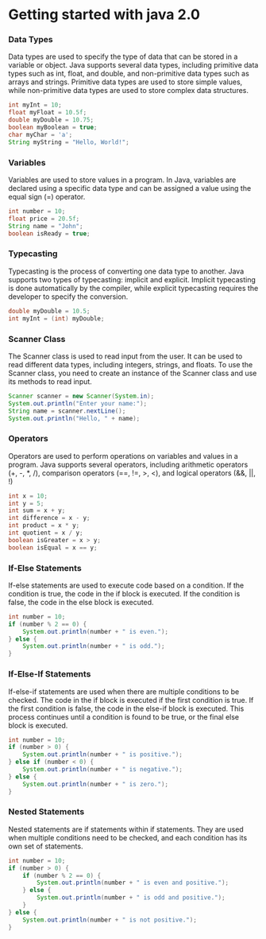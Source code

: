 # Getting started with java 2.0

### Data Types

Data types are used to specify the type of data that can be stored in a variable or object. Java supports several data types, including primitive data types such as int, float, and double, and non-primitive data types such as arrays and strings. Primitive data types are used to store simple values, while non-primitive data types are used to store complex data structures.

```java
int myInt = 10;
float myFloat = 10.5f;
double myDouble = 10.75;
boolean myBoolean = true;
char myChar = 'a';
String myString = "Hello, World!";
```

### Variables

Variables are used to store values in a program. In Java, variables are declared using a specific data type and can be assigned a value using the equal sign (=) operator.

```java
int number = 10;
float price = 20.5f;
String name = "John";
boolean isReady = true;
```

### Typecasting

Typecasting is the process of converting one data type to another. Java supports two types of typecasting: implicit and explicit. Implicit typecasting is done automatically by the compiler, while explicit typecasting requires the developer to specify the conversion.

```java
double myDouble = 10.5;
int myInt = (int) myDouble;
```

### Scanner Class

The Scanner class is used to read input from the user. It can be used to read different data types, including integers, strings, and floats. To use the Scanner class, you need to create an instance of the Scanner class and use its methods to read input.

```java
Scanner scanner = new Scanner(System.in);
System.out.println("Enter your name:");
String name = scanner.nextLine();
System.out.println("Hello, " + name);
```

### Operators

Operators are used to perform operations on variables and values in a program. Java supports several operators, including arithmetic operators (+, -, \*, /), comparison operators (==, !=, &gt;, &lt;), and logical operators (&&, ||, !)

```java
int x = 10;
int y = 5;
int sum = x + y;
int difference = x - y;
int product = x * y;
int quotient = x / y;
boolean isGreater = x > y;
boolean isEqual = x == y;
```

### If-Else Statements

If-else statements are used to execute code based on a condition. If the condition is true, the code in the if block is executed. If the condition is false, the code in the else block is executed.

```java
int number = 10;
if (number % 2 == 0) {
    System.out.println(number + " is even.");
} else {
    System.out.println(number + " is odd.");
}
```

### If-Else-If Statements

If-else-if statements are used when there are multiple conditions to be checked. The code in the if block is executed if the first condition is true. If the first condition is false, the code in the else-if block is executed. This process continues until a condition is found to be true, or the final else block is executed.

```java
int number = 10;
if (number > 0) {
    System.out.println(number + " is positive.");
} else if (number < 0) {
    System.out.println(number + " is negative.");
} else {
    System.out.println(number + " is zero.");
}
```

### Nested Statements

Nested statements are if statements within if statements. They are used when multiple conditions need to be checked, and each condition has its own set of statements.

```java
int number = 10;
if (number > 0) {
    if (number % 2 == 0) {
        System.out.println(number + " is even and positive.");
    } else {
        System.out.println(number + " is odd and positive.");
    }
} else {
    System.out.println(number + " is not positive.");
}
```